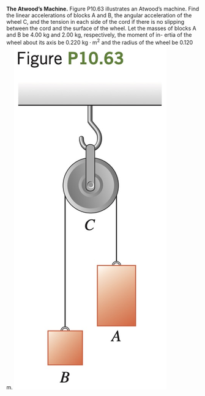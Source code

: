 **The Atwood’s Machine.** Figure
P10.63 illustrates an Atwood’s machine. Find
the linear accelerations of blocks A and B, the
angular acceleration of the wheel C, and the
tension in each side of the cord if there is no
slipping between the cord and the surface of the
wheel. Let the masses of blocks A and B be 4.00
kg and 2.00 kg, respectively, the moment of in-
ertia of the wheel about its axis be 0.220 $`\text{kg} \cdot \text{m}^2`$
and the radius of the wheel be 0.120 m.
![P10.63](fig.jpg)